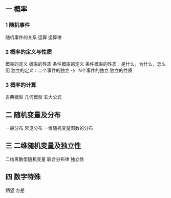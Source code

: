 ## 一 概率 

### 1 随机事件

随机事件的关系
运算
运算律

### 2 概率的定义与性质

概率的定义
概率的性质
条件概率的定义
条件概率的性质：是什么，为什么，怎么用
独立的定义：二个事件的独立 -》 N个事件的独立
独立的性质

### 3 概率的计算

古典概型
几何概型
五大公式

## 二 随机变量及分布

一般分布
常见分布
一维随机变量函数的分布

## 三 二维随机变量及独立性

二维离散型随机变量
联合分布律
独立性

## 四 数字特殊

期望
方差